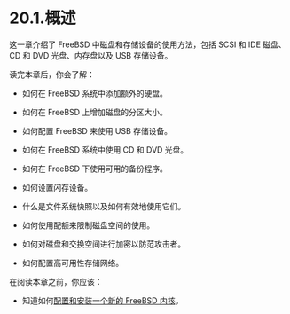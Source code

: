 # 20.1.概述

这一章介绍了 FreeBSD 中磁盘和存储设备的使用方法，包括 SCSI 和 IDE 磁盘、CD 和 DVD 光盘、内存盘以及 USB 存储设备。

读完本章后，你会了解：

- 如何在 FreeBSD 系统中添加额外的硬盘。

- 如何在 FreeBSD 上增加磁盘的分区大小。

- 如何配置 FreeBSD 来使用 USB 存储设备。

- 如何在 FreeBSD 系统中使用 CD 和 DVD 光盘。

- 如何在 FreeBSD 下使用可用的备份程序。

- 如何设置闪存设备。

- 什么是文件系统快照以及如何有效地使用它们。

- 如何使用配额来限制磁盘空间的使用。

- 如何对磁盘和交换空间进行加密以防范攻击者。

- 如何配置高可用性存储网络。

在阅读本章之前，你应该：

- 知道如何[配置和安装一个新的 FreeBSD 内核](https://docs.freebsd.org/en/books/handbook/kernelconfig/index.html#kernelconfig)。
